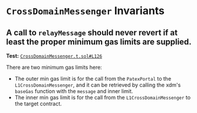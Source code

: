 # `CrossDomainMessenger` Invariants

## A call to `relayMessage` should never revert if at least the proper minimum gas limits are supplied.
**Test:** [`CrossDomainMessenger.t.sol#L126`](../contracts/test/invariants/CrossDomainMessenger.t.sol#L126)

There are two minimum gas limits here: 
- The outer min gas limit is for the call from the `PatexPortal` to the `L1CrossDomainMessenger`,  and it can be retrieved by calling the xdm's `baseGas` function with the `message` and inner limit. 
- The inner min gas limit is for the call from the `L1CrossDomainMessenger` to the target contract. 
